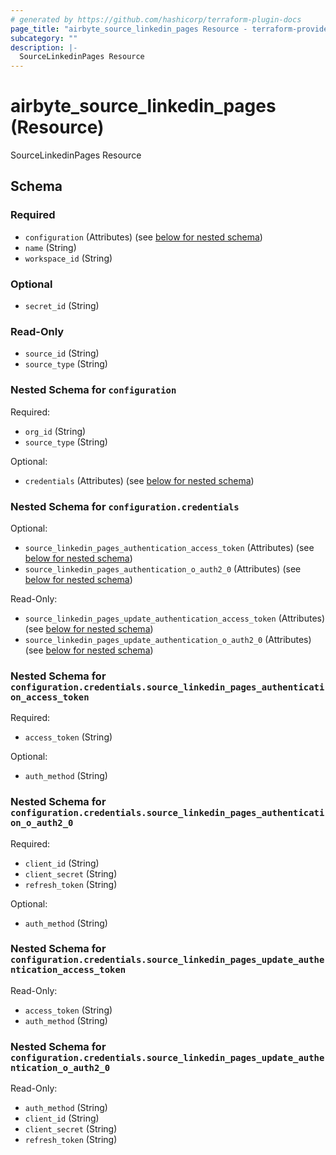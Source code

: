 ```yaml
---
# generated by https://github.com/hashicorp/terraform-plugin-docs
page_title: "airbyte_source_linkedin_pages Resource - terraform-provider-airbyte"
subcategory: ""
description: |-
  SourceLinkedinPages Resource
---
```


# airbyte_source_linkedin_pages (Resource)

SourceLinkedinPages Resource



<!-- schema generated by tfplugindocs -->
## Schema

### Required

- `configuration` (Attributes) (see [below for nested schema](#nestedatt--configuration))
- `name` (String)
- `workspace_id` (String)

### Optional

- `secret_id` (String)

### Read-Only

- `source_id` (String)
- `source_type` (String)

<a id="nestedatt--configuration"></a>
### Nested Schema for `configuration`

Required:

- `org_id` (String)
- `source_type` (String)

Optional:

- `credentials` (Attributes) (see [below for nested schema](#nestedatt--configuration--credentials))

<a id="nestedatt--configuration--credentials"></a>
### Nested Schema for `configuration.credentials`

Optional:

- `source_linkedin_pages_authentication_access_token` (Attributes) (see [below for nested schema](#nestedatt--configuration--credentials--source_linkedin_pages_authentication_access_token))
- `source_linkedin_pages_authentication_o_auth2_0` (Attributes) (see [below for nested schema](#nestedatt--configuration--credentials--source_linkedin_pages_authentication_o_auth2_0))

Read-Only:

- `source_linkedin_pages_update_authentication_access_token` (Attributes) (see [below for nested schema](#nestedatt--configuration--credentials--source_linkedin_pages_update_authentication_access_token))
- `source_linkedin_pages_update_authentication_o_auth2_0` (Attributes) (see [below for nested schema](#nestedatt--configuration--credentials--source_linkedin_pages_update_authentication_o_auth2_0))

<a id="nestedatt--configuration--credentials--source_linkedin_pages_authentication_access_token"></a>
### Nested Schema for `configuration.credentials.source_linkedin_pages_authentication_access_token`

Required:

- `access_token` (String)

Optional:

- `auth_method` (String)


<a id="nestedatt--configuration--credentials--source_linkedin_pages_authentication_o_auth2_0"></a>
### Nested Schema for `configuration.credentials.source_linkedin_pages_authentication_o_auth2_0`

Required:

- `client_id` (String)
- `client_secret` (String)
- `refresh_token` (String)

Optional:

- `auth_method` (String)


<a id="nestedatt--configuration--credentials--source_linkedin_pages_update_authentication_access_token"></a>
### Nested Schema for `configuration.credentials.source_linkedin_pages_update_authentication_access_token`

Read-Only:

- `access_token` (String)
- `auth_method` (String)


<a id="nestedatt--configuration--credentials--source_linkedin_pages_update_authentication_o_auth2_0"></a>
### Nested Schema for `configuration.credentials.source_linkedin_pages_update_authentication_o_auth2_0`

Read-Only:

- `auth_method` (String)
- `client_id` (String)
- `client_secret` (String)
- `refresh_token` (String)


